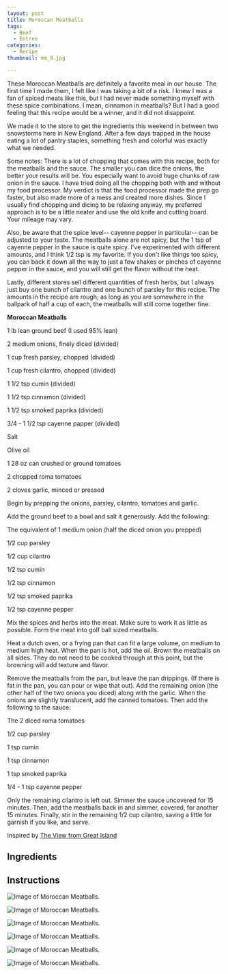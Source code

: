 ```yaml
---
layout: post
title: Moroccan Meatballs
tags:
  - Beef
  - Entree
categories:
  - Recipe
thumbnail: mm_9.jpg

---
```


These Moroccan Meatballs are definitely a favorite meal in our house. The first time I made them, I felt like I was taking a bit of a risk. I knew I was a fan of spiced meats like this, but I had never made something myself with these spice combinations. I mean, cinnamon in meatballs? But I had a good feeling that this recipe would be a winner, and it did not disappoint.

  

We made it to the store to get the ingredients this weekend in between two snowstorms here in New England. After a few days trapped in the house eating a lot of pantry staples, something fresh and colorful was exactly what we needed.

  

Some notes: There is a lot of chopping that comes with this recipe, both for the meatballs and the sauce. The smaller you can dice the onions, the better your results will be. You especially want to avoid huge chunks of raw onion in the sauce. I have tried doing all the chopping both with and without my food processor. My verdict is that the food processor made the prep go faster, but also made more of a mess and created more dishes. Since I usually find chopping and dicing to be relaxing anyway, my preferred approach is to be a little neater and use the old knife and cutting board. Your mileage may vary.

  

Also, be aware that the spice level-- cayenne pepper in particular-- can be adjusted to your taste. The meatballs alone are not spicy, but the 1 tsp of cayenne pepper in the sauce is quite spicy. I've experimented with different amounts, and I think 1/2 tsp is my favorite. If you don't like things too spicy, you can back it down all the way to just a few shakes or pinches of cayenne pepper in the sauce, and you will still get the flavor without the heat.

  

Lastly, different stores sell different quantities of fresh herbs, but I always just buy one bunch of cilantro and one bunch of parsley for this recipe. The amounts in the recipe are rough; as long as you are somewhere in the ballpark of half a cup of each, the meatballs will still come together fine.

  

  

  

  

  

  

  

**Moroccan Meatballs**

1 lb lean ground beef (I used 95% lean)  

2 medium onions, finely diced (divided)

1 cup fresh parsley, chopped (divided)

1 cup fresh cilantro, chopped (divided)

1 1/2 tsp cumin (divided)

1 1/2 tsp cinnamon (divided)

1 1/2 tsp smoked paprika (divided)

3/4 - 1 1/2 tsp cayenne papper (divided)

Salt

Olive oil

1 28 oz can crushed or ground tomatoes

2 chopped roma tomatoes

2 cloves garlic, minced or pressed

  

Begin by prepping the onions, parsley, cilantro, tomatoes and garlic.

  

Add the ground beef to a bowl and salt it generously. Add the following:

The equivalent of 1 medium onion (half the diced onion you prepped)

1/2 cup parsley

1/2 cup cilantro

1/2 tsp cumin

1/2 tsp cinnamon

1/2 tsp smoked paprika

1/2 tsp cayenne pepper

  

Mix the spices and herbs into the meat. Make sure to work it as little as possible. Form the meat into golf ball sized meatballs. 

  

Heat a dutch oven, or a frying pan that can fit a large volume, on medium to medium high heat. When the pan is hot, add the oil. Brown the meatballs on all sides. They do not need to be cooked through at this point, but the browning will add texture and flavor.

  

Remove the meatballs from the pan, but leave the pan drippings. (If there is fat in the pan, you can pour or wipe that out). Add the remaining onion (the other half of the two onions you diced) along with the garlic. When the onions are slightly translucent, add the canned tomatoes. Then add the following to the sauce:

The 2 diced roma tomatoes

1/2 cup parsley

1 tsp cumin

1 tsp cinnamon

1 tsp smoked paprika

1/4 - 1 tsp cayenne pepper

  

Only the remaining cilantro is left out. Simmer the sauce uncovered for 15 minutes. Then, add the meatballs back in and simmer, covered, for another 15 minutes. Finally, stir in the remaining 1/2 cup cilantro, saving a little for garnish if you like, and serve.

Inspired by [The View from Great Island](http://theviewfromgreatisland.com/2013/04/meatball-tomato-and-egg-tagine-with-lemon-saffron-couscous.html)

## Ingredients



## Instructions







![Image of Moroccan Meatballs.](/upload/mm_2.jpg)

![Image of Moroccan Meatballs.](/upload/mm_5.jpg)

![Image of Moroccan Meatballs.](/upload/mm_6.jpg)

![Image of Moroccan Meatballs.](/upload/mm_7.jpg)

![Image of Moroccan Meatballs.](/upload/mm_8.jpg)

![Image of Moroccan Meatballs.](/upload/mm_11.jpg)